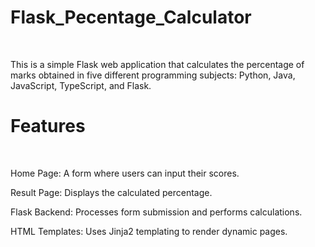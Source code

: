 # Flask_Pecentage_Calculator
<br>

This is a simple Flask web application that calculates the percentage of marks obtained in five different programming subjects: Python, Java, JavaScript, TypeScript, and Flask.

<h1>Features</h1>
<br>

Home Page: A form where users can input their scores.

Result Page: Displays the calculated percentage.

Flask Backend: Processes form submission and performs calculations.

HTML Templates: Uses Jinja2 templating to render dynamic pages.

